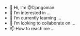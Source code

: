 - 👋 Hi, I’m @Djangoman
- 👀 I’m interested in ...
- 🌱 I’m currently learning ...
- 💞️ I’m looking to collaborate on ...
- 📫 How to reach me ...

<!---
Djangoman/Djangoman is a ✨ special ✨ repository because its `README.md` (this file) appears on your GitHub profile.
You can click the Preview link to take a look at your changes.
--->
